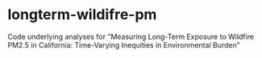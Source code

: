 # longterm-wildifre-pm
Code underlying analyses for "Measuring Long-Term Exposure to Wildfire PM2.5 in California: Time-Varying Inequities in Environmental Burden"
